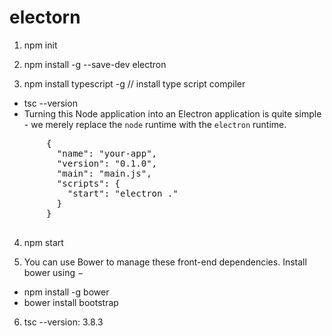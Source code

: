# electorn

1. npm init

2. npm install -g --save-dev electron

3.  npm install typescript -g    // install type script compiler

   * tsc --version
   *  Turning this Node application into an Electron application is quite simple - we merely replace the `node` runtime with the `electron` runtime. 

   <pre>
       {
         "name": "your-app",
         "version": "0.1.0",
         "main": "main.js",
         "scripts": {
           "start": "electron ."
         }
       }
   </pre>

4. npm start

5.  You can use Bower to manage these front-end dependencies. Install bower using − 

   * npm install -g bower
   * bower install bootstrap

6. tsc --version: 3.8.3